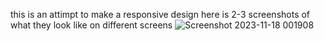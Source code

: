 this is an attimpt to make a responsive design 
here is 2-3 screenshots of what they look like on different screens 
![Screenshot 2023-11-18 001908](https://github.com/Amjadyabroudi128/responsive-example/assets/61939508/ea45dc8d-d0bd-405c-a16f-71e5552900fb)
